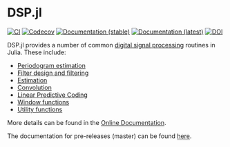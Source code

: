 DSP.jl
======

[![CI](https://github.com/JuliaDSP/DSP.jl/actions/workflows/CI.yml/badge.svg)](https://github.com/JuliaDSP/DSP.jl/actions?query=workflow%3ACI+branch%3Amaster)
[![Codecov](http://codecov.io/github/JuliaDSP/DSP.jl/coverage.svg?branch=master)](http://codecov.io/github/JuliaDSP/DSP.jl?branch=master)
[![Documentation (stable)](https://img.shields.io/badge/docs-stable-blue.svg)](https://docs.juliadsp.org/stable/contents/)
[![Documentation (latest)](https://img.shields.io/badge/docs-dev-blue.svg)](https://docs.juliadsp.org/latest/contents/)
[![DOI](https://zenodo.org/badge/DOI/10.5281/zenodo.8344531.svg)](https://doi.org/10.5281/zenodo.8344531)

DSP.jl provides a number of common [digital signal processing](https://en.wikipedia.org/wiki/Digital_signal_processing) routines in Julia. These include:

- [Periodogram estimation](https://docs.juliadsp.org/stable/periodograms)
- [Filter design and filtering](https://docs.juliadsp.org/stable/filters)
- [Estimation](http://docs.juliadsp.org/stable/estimation/)
- [Convolution](https://docs.juliadsp.org/stable/convolutions)
- [Linear Predictive Coding](https://docs.juliadsp.org//stable/lpc)
- [Window functions](https://docs.juliadsp.org/stable/windows)
- [Utility functions](https://docs.juliadsp.org/stable/util)

More details can be found in the [Online Documentation](https://docs.juliadsp.org/stable/contents/).

The documentation for pre-releases (master) can be found [here](https://docs.juliadsp.org/latest/contents/).
